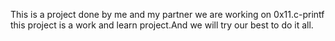 This is a project done by me and my partner
we are working on 0x11.c-printf
this project is a work and learn project.And we will try our best to do it all.
